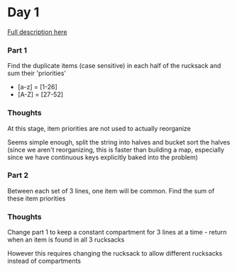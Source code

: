 # Day 1
[Full description here](https://adventofcode.com/2022/day/1)

### Part 1
Find the duplicate items (case sensitive) in each half of the rucksack and sum their 'priorities' 

* [a-z] = [1-26]
* [A-Z] = [27-52]

### Thoughts
At this stage, item priorities are not used to actually reorganize

Seems simple enough, split the string into halves and bucket sort the halves (since we aren't reorganizing, this is faster than building a map, especially since we have continuous keys explicitly baked into the problem)

### Part 2
Between each set of 3 lines, one item will be common. Find the sum of these item priorities

### Thoughts
Change part 1 to keep a constant compartment for 3 lines at a time - return when an item is found in all 3 rucksacks

However this requires changing the rucksack to allow different rucksacks instead of compartments